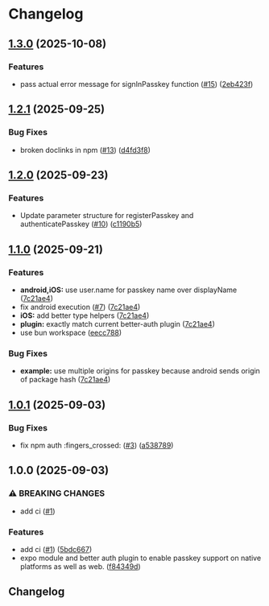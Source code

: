 # Changelog

## [1.3.0](https://github.com/kevcube/expo-better-auth-passkey/compare/v1.2.1...v1.3.0) (2025-10-08)


### Features

* pass actual error message for signInPasskey function ([#15](https://github.com/kevcube/expo-better-auth-passkey/issues/15)) ([2eb423f](https://github.com/kevcube/expo-better-auth-passkey/commit/2eb423f6b1c48c70a314fa5bf99a10de8c3a638c))

## [1.2.1](https://github.com/kevcube/expo-better-auth-passkey/compare/v1.2.0...v1.2.1) (2025-09-25)


### Bug Fixes

* broken doclinks in npm ([#13](https://github.com/kevcube/expo-better-auth-passkey/issues/13)) ([d4fd3f8](https://github.com/kevcube/expo-better-auth-passkey/commit/d4fd3f8ce94d67b50c9fc66b889be57090dbe141))

## [1.2.0](https://github.com/kevcube/expo-better-auth-passkey/compare/v1.1.0...v1.2.0) (2025-09-23)


### Features

* Update parameter structure for registerPasskey and authenticatePasskey ([#10](https://github.com/kevcube/expo-better-auth-passkey/issues/10)) ([c1190b5](https://github.com/kevcube/expo-better-auth-passkey/commit/c1190b58373cd90f8d4545b5ab2f25a7294bf235))

## [1.1.0](https://github.com/kevcube/expo-better-auth-passkey/compare/v1.0.1...v1.1.0) (2025-09-21)


### Features

* **android,iOS:** use user.name for passkey name over displayName ([7c21ae4](https://github.com/kevcube/expo-better-auth-passkey/commit/7c21ae4aa71d04e68d5183b5944002de3b8db0e8))
* fix android execution ([#7](https://github.com/kevcube/expo-better-auth-passkey/issues/7)) ([7c21ae4](https://github.com/kevcube/expo-better-auth-passkey/commit/7c21ae4aa71d04e68d5183b5944002de3b8db0e8))
* **iOS:** add better type helpers ([7c21ae4](https://github.com/kevcube/expo-better-auth-passkey/commit/7c21ae4aa71d04e68d5183b5944002de3b8db0e8))
* **plugin:** exactly match current better-auth plugin ([7c21ae4](https://github.com/kevcube/expo-better-auth-passkey/commit/7c21ae4aa71d04e68d5183b5944002de3b8db0e8))
* use bun workspace ([eecc788](https://github.com/kevcube/expo-better-auth-passkey/commit/eecc788bacb5fd62c6600c4c26389463eceddd64))


### Bug Fixes

* **example:** use multiple origins for passkey because android sends origin of package hash ([7c21ae4](https://github.com/kevcube/expo-better-auth-passkey/commit/7c21ae4aa71d04e68d5183b5944002de3b8db0e8))

## [1.0.1](https://github.com/kevcube/expo-better-auth-passkey/compare/v1.0.0...v1.0.1) (2025-09-03)


### Bug Fixes

* fix npm auth :fingers_crossed: ([#3](https://github.com/kevcube/expo-better-auth-passkey/issues/3)) ([a538789](https://github.com/kevcube/expo-better-auth-passkey/commit/a53878989bd6db2fdc16c512b973004e90dc138b))

## 1.0.0 (2025-09-03)


### ⚠ BREAKING CHANGES

* add ci ([#1](https://github.com/kevcube/expo-better-auth-passkey/issues/1))

### Features

* add ci ([#1](https://github.com/kevcube/expo-better-auth-passkey/issues/1)) ([5bdc667](https://github.com/kevcube/expo-better-auth-passkey/commit/5bdc66775b00b57bb49261a87fcdb959f43b9cf1))
* expo module and better auth plugin to enable passkey support on native platforms as well as web. ([f84349d](https://github.com/kevcube/expo-better-auth-passkey/commit/f84349ddba738b90741a338087972232d2701231))

## Changelog
